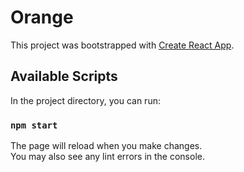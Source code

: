 # Orange 

This project was bootstrapped with [Create React App](https://github.com/facebook/create-react-app).

## Available Scripts

In the project directory, you can run:

### `npm start`

The page will reload when you make changes.\
You may also see any lint errors in the console.

